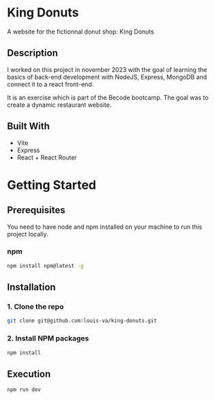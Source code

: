 # King Donuts

A website for the fictionnal donut shop: King Donuts

## Description

I worked on this project in november 2023 with the goal of learning the basics of back-end development with NodeJS, Express, MongoDB and connect it to a react front-end.

It is an exercise which is part of the Becode bootcamp. The goal was to create a dynamic restaurant website.


## Built With

* Vite
* Express
* React + React Router



<!-- GETTING STARTED -->
# Getting Started

## Prerequisites

You need to have node and npm installed on your machine to run this project locally.  

### npm
  ```sh
  npm install npm@latest -g
  ```

## Installation

### 1. Clone the repo
```sh
git clone git@github.com:louis-va/king-donuts.git
```
### 2. Install NPM packages
```sh
npm install
```

## Execution 
```sh
npm run dev
```